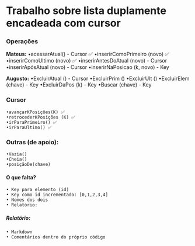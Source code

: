 # Trabalho sobre lista duplamente encadeada com cursor

### Operações

**Mateus:**
•acessarAtual() - Cursor ✅
•inserirComoPrimeiro (novo) ✅
•inserirComoUltimo (novo) ✅
•inserirAntesDoAtual (novo) - Cursor
•inserirApósAtual (novo) - Cursor
•inserirNaPosicao (k, novo) - Key

**Augusto:**
•ExcluirAtual () - Cursor
•ExcluirPrim ()
•ExcluirUlt ()
•ExcluirElem (chave) - Key
•ExcluirDaPos (k) - Key
•Buscar (chave) - Key

### Cursor

    •avançarKPosições(K) ✅
    •retrocederKPosições (K) ✅
    •irParaPrimeiro() ✅
    •irParaUltimo() ✅

### Outras (de apoio):

    •Vazia()
    •Cheia()
    •posiçãoDe(chave)

#### O que falta?

    • Key para elemento (id)
    • Key como id incrementado: [0,1,2,3,4]
    • Nomes dos dois
    • Relatório:

##### Relatório:

    • Markdown
    • Comentários dentro do próprio código
